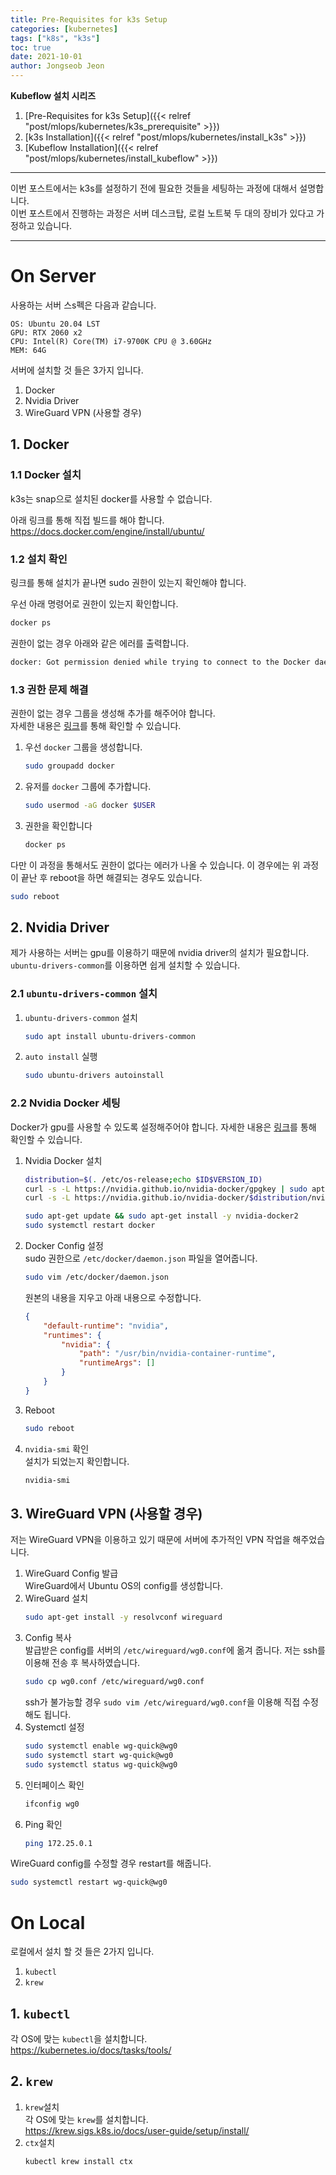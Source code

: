 ```yaml
---
title: Pre-Requisites for k3s Setup
categories: [kubernetes]
tags: ["k8s", "k3s"]
toc: true
date: 2021-10-01
author: Jongseob Jeon
---
```


**Kubeflow 설치 시리즈**
1. [Pre-Requisites for k3s Setup]({{< relref "post/mlops/kubernetes/k3s_prerequisite" >}})
2. [k3s Installation]({{< relref "post/mlops/kubernetes/install_k3s" >}})
3. [Kubeflow Installation]({{< relref "post/mlops/kubernetes/install_kubeflow" >}})

---
이번 포스트에서는 k3s를 설정하기 전에 필요한 것들을 세팅하는 과정에 대해서 설명합니다.  
이번 포스트에서 진행하는 과정은 서버 데스크탑, 로컬 노트북 두 대의 장비가 있다고 가정하고 있습니다.

---

# On Server
사용하는 서버 스s펙은 다음과 같습니다.
```
OS: Ubuntu 20.04 LST
GPU: RTX 2060 x2
CPU: Intel(R) Core(TM) i7-9700K CPU @ 3.60GHz
MEM: 64G
```

서버에 설치할 것 들은 3가지 입니다.
1. Docker
2. Nvidia Driver
3. WireGuard VPN (사용할 경우)

## 1. Docker
### 1.1 Docker 설치  
k3s는 snap으로 설치된 docker를 사용할 수 없습니다.  

아래 링크를 통해 직접 빌드를 해야 합니다.  
https://docs.docker.com/engine/install/ubuntu/

### 1.2 설치 확인
링크를 통해 설치가 끝나면 sudo 권한이 있는지 확인해야 합니다.

우선 아래 명령어로 권한이 있는지 확인합니다.
```bash
docker ps
```

권한이 없는 경우 아래와 같은 에러를 출력합니다.
```bash
docker: Got permission denied while trying to connect to the Docker daemon socket at unix:///var/run/docker.sock: Post http://%2Fvar%2Frun%2Fdocker.sock/v1.35/containers/create: dial unix /var/run/docker.sock: connect: permission denied.
```

### 1.3 권한 문제 해결
권한이 없는 경우 그룹을 생성해 추가를 해주어야 합니다.  
자세한 내용은 [링크](https://docs.docker.com/engine/install/linux-postinstall/)를 통해 확인할 수 있습니다.

1. 우선 `docker` 그룹을 생성합니다.
    ```bash
    sudo groupadd docker
    ```
2. 유저를 `docker` 그룹에 추가합니다.
    ```bash
    sudo usermod -aG docker $USER
    ```
3. 권한을 확인합니다
    ```bash
    docker ps
    ```


다만 이 과정을 통해서도 권한이 없다는 에러가 나올 수 있습니다.
이 경우에는 위 과정이 끝난 후 reboot을 하면 해결되는 경우도 있습니다.
```bash
sudo reboot
```

## 2. Nvidia Driver
제가 사용하는 서버는 gpu를 이용하기 때문에 nvidia driver의 설치가 필요합니다.  
`ubuntu-drivers-common`를 이용하면 쉽게 설치할 수 있습니다.

### 2.1 `ubuntu-drivers-common` 설치
1. `ubuntu-drivers-common` 설치
    ```bash
    sudo apt install ubuntu-drivers-common
    ```
2. `auto install` 실행
    ```bash
    sudo ubuntu-drivers autoinstall
    ```
### 2.2 Nvidia Docker 세팅
Docker가 gpu를 사용할 수 있도록 설정해주어야 합니다.
자세한 내용은 [링크](https://github.com/NVIDIA/k8s-device-plugin)를 통해 확인할 수 있습니다.

1. Nvidia Docker 설치
    ```bash
    distribution=$(. /etc/os-release;echo $ID$VERSION_ID)
    curl -s -L https://nvidia.github.io/nvidia-docker/gpgkey | sudo apt-key add -
    curl -s -L https://nvidia.github.io/nvidia-docker/$distribution/nvidia-docker.list | sudo tee /etc/apt/sources.list.d/nvidia-docker.list

    sudo apt-get update && sudo apt-get install -y nvidia-docker2
    sudo systemctl restart docker
    ```
2. Docker Config 설정  
    sudo 권한으로 `/etc/docker/daemon.json` 파일을 열어줍니다.
    ```bash
    sudo vim /etc/docker/daemon.json
    ```
    원본의 내용을 지우고 아래 내용으로 수정합니다.
    ```json
    {
        "default-runtime": "nvidia",
        "runtimes": {
            "nvidia": {
                "path": "/usr/bin/nvidia-container-runtime",
                "runtimeArgs": []
            }
        }
    }
    ```
3. Reboot
    ```bash
    sudo reboot
    ```
4. `nvidia-smi` 확인  
   설치가 되었는지 확인합니다.
    ```bash
    nvidia-smi
    ```

## 3. WireGuard VPN (사용할 경우)
저는 WireGuard VPN을 이용하고 있기 때문에 서버에 추가적인 VPN 작업을 해주었습니다.
1. WireGuard Config 발급  
    WireGuard에서 Ubuntu OS의 config를 생성합니다.
2. WireGuard 설치
   ```bash
   sudo apt-get install -y resolvconf wireguard
   ```
3. Config 복사  
   발급받은 config를 서버의 `/etc/wireguard/wg0.conf`에 옮겨 줍니다.
   저는 ssh를 이용해 전송 후 복사하였습니다.
   ```bash
   sudo cp wg0.conf /etc/wireguard/wg0.conf
   ```
    ssh가 불가능할 경우 `sudo vim /etc/wireguard/wg0.conf`을 이용해 직접 수정해도 됩니다.
4. Systemctl 설정
   ```bash
   sudo systemctl enable wg-quick@wg0
   sudo systemctl start wg-quick@wg0
   sudo systemctl status wg-quick@wg0
   ```
5. 인터페이스 확인
   ```bash
   ifconfig wg0
   ```
6. Ping 확인
   ```bash
   ping 172.25.0.1
   ```

WireGuard config를 수정할 경우 restart를 해줍니다.
```bash
sudo systemctl restart wg-quick@wg0
```

# On Local
로컬에서 설치 할 것 들은 2가지 입니다.
1. `kubectl`
2. `krew`

## 1. `kubectl`
각 OS에 맞는 `kubectl`을 설치합니다.  
https://kubernetes.io/docs/tasks/tools/

## 2. `krew`

1. `krew`설치  
   각 OS에 맞는 `krew`를 설치합니다.  
    https://krew.sigs.k8s.io/docs/user-guide/setup/install/
2. `ctx`설치
   ```bash
   kubectl krew install ctx
   ```
